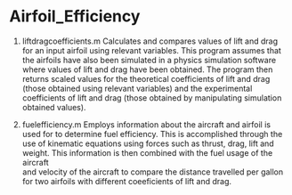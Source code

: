 # Airfoil_Efficiency

1. liftdragcoefficients.m
Calculates and compares values of lift and drag for an input airfoil using relevant variables. This program assumes that the airfoils 
have also been simulated in a physics simulation software where values of lift and drag have been obtained. The program then returns
scaled values for the theoretical coefficients of lift and drag (those obtained using relevant variables) and the experimental coefficients
of lift and drag (those obtained by manipulating simulation obtained values). 

2. fuelefficiency.m
Employs information about the aircraft and airfoil is used for to determine fuel efficiency. This is accomplished through the use of 
kinematic equations using forces such as thrust, drag, lift and weight. This information is then combined with the fuel usage of the aircraft  
and velocity of the aircraft to compare the distance travelled per gallon for two airfoils with different coeeficients of lift and drag.
